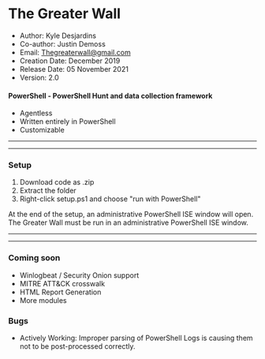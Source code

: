 # The Greater Wall
* Author: Kyle Desjardins
* Co-author: Justin Demoss
* Email: Thegreaterwall@gmail.com
* Creation Date: December 2019
* Release Date: 05 November 2021
* Version: 2.0

#### PowerShell - PowerShell Hunt and data collection framework
* Agentless
* Written entirely in PowerShell
* Customizable
***
***
### Setup
1. Download code as .zip
2. Extract the folder
3. Right-click setup.ps1 and choose "run with PowerShell"

At the end of the setup, an administrative PowerShell ISE window will open.
The Greater Wall must be run in an administrative PowerShell ISE window.
***
***
### Coming soon
* Winlogbeat / Security Onion support
* MITRE ATT&CK crosswalk
* HTML Report Generation
* More modules

### Bugs
* Actively Working: Improper parsing of PowerShell Logs is causing them not to be post-processed correctly. 
